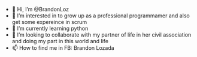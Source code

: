 - 👋 Hi, I’m @BrandonLoz
- 👀 I’m interested in to grow up as a professional programmamer and also get some expereince in scrum
- 🌱 I’m currently learning python
- 💞️ I’m looking to collaborate with my partner of life in her civil association and doing my part in this world and life
- 📫 How to find me in FB: Brandon Lozada

<!---
BrandonLoz/BrandonLoz is a ✨ special ✨ repository because its `README.md` (this file) appears on your GitHub profile.
You can click the Preview link to take a look at your changes.
--->
